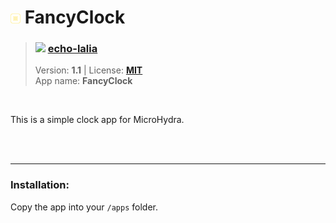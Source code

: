<!---
This file is generated from the "details.yml" file. (Any changes here will be overwritten)
--->
# <img src="../../images\default_icon.png" width="16"> FancyClock
> ### <img src="https://github.com/echo-lalia.png?size=26" width="13"> **[echo-lalia](https://github.com/echo-lalia)**  
> Version: **1.1** | License: **[MIT](https://github.com/echo-lalia/MicroHydra-Apps/blob/main/LICENSE)**  
> App name: **FancyClock**
<br/>

This is a simple clock app for MicroHydra.


<br/><br/>

-----
### Installation:
Copy the app into your `/apps` folder.


